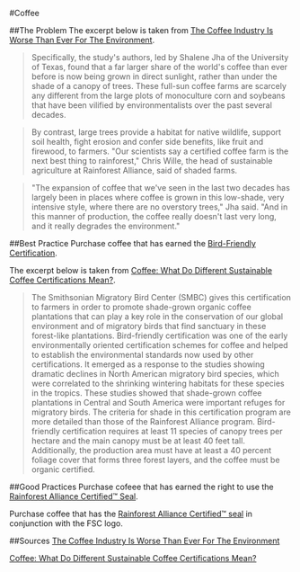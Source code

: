 #Coffee

##The Problem
The excerpt below is taken from <a href="http://www.huffingtonpost.com/2014/04/29/sustainable-coffee_n_5175192.html" target="_blank">The Coffee Industry Is Worse Than Ever For The Environment</a>.

>Specifically, the study's authors, led by Shalene Jha of the University of Texas, found that a far larger share of the world's coffee than ever before is now being grown in direct sunlight, rather than under the shade of a canopy of trees. These full-sun coffee farms are scarcely any different from the large plots of monoculture corn and soybeans that have been vilified by environmentalists over the past several decades.

>By contrast, large trees provide a habitat for native wildlife, support soil health, fight erosion and confer side benefits, like fruit and firewood, to farmers. "Our scientists say a certified coffee farm is the next best thing to rainforest," Chris Wille, the head of sustainable agriculture at Rainforest Alliance, said of shaded farms.

>"The expansion of coffee that we've seen in the last two decades has largely been in places where coffee is grown in this low-shade, very intensive style, where there are no overstory trees," Jha said. "And in this manner of production, the coffee really doesn't last very long, and it really degrades the environment."


##Best Practice
Purchase coffee that has earned the <a href="http://nationalzoo.si.edu/SCBI/MigratoryBirds/Coffee/criteria.cfm" target="_blank">Bird-Friendly Certification</a>.

The excerpt below is taken from <a href="http://www.huffingtonpost.com/mark-hostetler/sustainable-coffee-certifications_b_1446658.html" target="_blank">Coffee: What Do Different Sustainable Coffee Certifications Mean?</a>.
<blockquote>
The Smithsonian Migratory Bird Center (SMBC) gives this certification to farmers in order to promote shade-grown organic coffee plantations that can play a key role in the conservation of our global environment and of migratory birds that find sanctuary in these forest-like plantations. Bird-friendly certification was one of the early environmentally oriented certification schemes for coffee and helped to establish the environmental standards now used by other certifications. It emerged as a response to the studies showing dramatic declines in North American migratory bird species, which were correlated to the shrinking wintering habitats for these species in the tropics. These studies showed that shade-grown coffee plantations in Central and South America were important refuges for migratory birds. The criteria for shade in this certification program are more detailed than those of the Rainforest Alliance program. Bird-friendly certification requires at least 11 species of canopy trees per hectare and the main canopy must be at least 40 feet tall. Additionally, the production area must have at least a 40 percent foliage cover that forms three forest layers, and the coffee must be organic certified.
</blockquote>

##Good Practices
Purchase cofeee that has earned the right to use the <a href="http://www.rainforest-alliance.org/about/marks" target="_blank">Rainforest Alliance Certified™ Seal</a>.

Purchase coffee that has the <a href="http://www.rainforest-alliance.org/about/marks" target="_blank">Rainforest Alliance Certified™ seal</a> in conjunction with the FSC logo.


##Sources
<a href="http://www.huffingtonpost.com/2014/04/29/sustainable-coffee_n_5175192.html" target="_blank">The Coffee Industry Is Worse Than Ever For The Environment</a>

<a href="http://www.huffingtonpost.com/mark-hostetler/sustainable-coffee-certifications_b_1446658.html" target="_blank">Coffee: What Do Different Sustainable Coffee Certifications Mean?</a>
